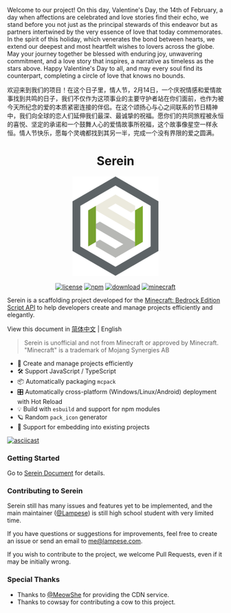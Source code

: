 Welcome to our project! On this day, Valentine's Day, the 14th of February, a day when affections are celebrated and love stories find their echo, we stand before you not just as the principal stewards of this endeavor but as partners intertwined by the very essence of love that today commemorates. In the spirit of this holiday, which venerates the bond between hearts, we extend our deepest and most heartfelt wishes to lovers across the globe. May your journey together be blessed with enduring joy, unwavering commitment, and a love story that inspires, a narrative as timeless as the stars above. Happy Valentine's Day to all, and may every soul find its counterpart, completing a circle of love that knows no bounds.

欢迎来到我们的项目！在这个日子里，情人节，2月14日，一个庆祝情感和爱情故事找到共鸣的日子，我们不仅作为这项事业的主要守护者站在你们面前，也作为被今天所纪念的爱的本质紧密连接的伴侣。在这个颂扬心与心之间联系的节日精神中，我们向全球的恋人们延伸我们最深、最诚挚的祝福。愿你们的共同旅程被永恒的喜悦、坚定的承诺和一个鼓舞人心的爱情故事所祝福，这个故事像星空一样永恒。情人节快乐，愿每个灵魂都找到其另一半，完成一个没有界限的爱之圆满。

<p align="center">
  <h1 align="center">Serein</h1>
</p>
<p align="center"><img width="200" src="./logo.svg" alt="logo"></a></p>
<p align="center">
  <a href="https://github.com/SereinMC/Serein/blob/main/LICENSE"><img src="https://img.shields.io/github/license/SereinMC/serein" alt="license"></a>
  <a href="https://www.npmjs.com/package/@pureeval/serein"><img src="https://img.shields.io/npm/v/%40pureeval%2Fserein" alt="npm"></a>
  <a href="https://www.npmjs.com/package/@pureeval/serein"><img src="https://img.shields.io/npm/dw/%40pureeval%2Fserein" alt="download"></a>
  <a href="https://www.npmjs.com/package/@pureeval/serein"><img src="https://img.shields.io/badge/minecraft_support-latest-8A2BE2" alt="minecraft"></a>
</p>


Serein is a scaffolding project developed for the [Minecraft: Bedrock Edition Script API](https://learn.microsoft.com/en-us/minecraft/creator/scriptapi/) to help developers create and manage projects efficiently and elegantly.

View this document in [简体中文](README_zh-CN.md) | English

> Serein is unofficial and not from Minecraft or approved by Minecraft.  
> "Minecraft" is a trademark of Mojang Synergies AB

- 🚀 Create and manage projects efficiently
- 🛠️ Support JavaScript / TypeScript
- 📦 Automatically packaging `mcpack`
- 🎛️ Automatically cross-platform (Windows/Linux/Android) deployment with Hot Reload
- 💡 Build with `esbuild` and support for npm modules
- 🪐 Random `pack_icon` generator
- 🔌 Support for embedding into existing projects

[![asciicast](https://asciinema.org/a/600827.svg)](https://asciinema.org/a/600827)

### Getting Started

Go to [Serein Document](https://sereinmc.github.io/Docs/) for details.

### Contributing to Serein

Serein still has many issues and features yet to be implemented, and the main maintainer ([@Lampese](https://github.com/Lampese)) is still high school student with very limited time.

If you have questions or suggestions for improvements, feel free to create an issue or send an email to me@lampese.com.

If you wish to contribute to the project, we welcome Pull Requests, even if it may be initially wrong.

### Special Thanks

- Thanks to [@MeowShe](https://github.com/MeowShe) for providing the CDN service.  
- Thanks to cowsay for contributing a cow to this project.

